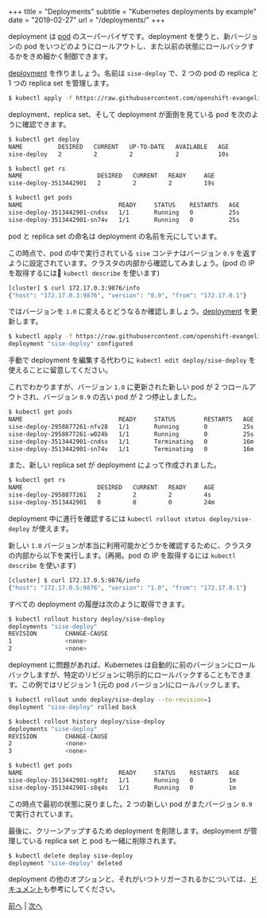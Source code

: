 +++
title = "Deployments"
subtitle = "Kubernetes deployments by example"
date = "2019-02-27"
url = "/deployments/"
+++

deployment は [pod](/pods/) のスーパーバイザです。deployment を使うと、新バージョンの pod をいつどのようにロールアウトし、また以前の状態にロールバックするかをきめ細かく制御できます。

[deployment](https://github.com/openshift-evangelists/kbe/blob/master/specs/deployments/d09.yaml) を作りましょう。名前は `sise-deploy` で、2 つの pod の replica と 1 つの replica set を管理します。

```bash
$ kubectl apply -f https://raw.githubusercontent.com/openshift-evangelists/kbe/master/specs/deployments/d09.yaml
```

deployment、replica set、そして deployment が面倒を見ている pod を次のように確認できます。

```bash
$ kubectl get deploy
NAME          DESIRED   CURRENT   UP-TO-DATE   AVAILABLE   AGE
sise-deploy   2         2         2            2           10s

$ kubectl get rs
NAME                     DESIRED   CURRENT   READY     AGE
sise-deploy-3513442901   2         2         2         19s

$ kubectl get pods
NAME                           READY     STATUS    RESTARTS   AGE
sise-deploy-3513442901-cndsx   1/1       Running   0          25s
sise-deploy-3513442901-sn74v   1/1       Running   0          25s
```

pod と replica set の命名は deployment の名前を元にしています。

この時点で、pod の中で実行されている `sise` コンテナはバージョン `0.9` を返すように設定されています。クラスタの内部から確認してみましょう。(pod の IP を取得するには `kubectl describe` を使います)

```bash
[cluster] $ curl 172.17.0.3:9876/info
{"host": "172.17.0.3:9876", "version": "0.9", "from": "172.17.0.1"}
```

ではバージョンを `1.0` に変えるとどうなるか確認しましょう。[deployment](https://github.com/openshift-evangelists/kbe/blob/master/specs/deployments/d10.yaml) を更新します。

```bash
$ kubectl apply -f https://raw.githubusercontent.com/openshift-evangelists/kbe/master/specs/deployments/d10.yaml
deployment "sise-deploy" configured
```

手動で deployment を編集する代わりに `kubectl edit deploy/sise-deploy` を使えることに留意してください。

これでわかりますが、バージョン `1.0` に更新された新しい pod が 2 つロールアウトされ、バージョン `0.9` の古い pod が 2 つ停止しました。

```bash
$ kubectl get pods
NAME                           READY     STATUS        RESTARTS   AGE
sise-deploy-2958877261-nfv28   1/1       Running       0          25s
sise-deploy-2958877261-w024b   1/1       Running       0          25s
sise-deploy-3513442901-cndsx   1/1       Terminating   0          16m
sise-deploy-3513442901-sn74v   1/1       Terminating   0          16m
```

また、新しい replica set が deployment によって作成されました。

```bash
$ kubectl get rs
NAME                     DESIRED   CURRENT   READY     AGE
sise-deploy-2958877261   2         2         2         4s
sise-deploy-3513442901   0         0         0         24m
```

deployment 中に進行を確認するには `kubectl rollout status deploy/sise-deploy` が使えます。

新しい `1.0` バージョンが本当に利用可能かどうかを確認するために、クラスタの内部から以下を実行します。(再掲。pod の IP を取得するには `kubectl describe` を使います)

```bash
[cluster] $ curl 172.17.0.5:9876/info
{"host": "172.17.0.5:9876", "version": "1.0", "from": "172.17.0.1"}
```

すべての deployment の履歴は次のように取得できます。

```bash
$ kubectl rollout history deploy/sise-deploy
deployments "sise-deploy"
REVISION        CHANGE-CAUSE
1               <none>
2               <none>
```

deployment に問題があれば、Kubernetes は自動的に前のバージョンにロールバックしますが、特定のリビジョンに明示的にロールバックすることもできます。この例ではリビジョン 1 (元の pod バージョン)にロールバックします。

```bash
$ kubectl rollout undo deploy/sise-deploy --to-revision=1
deployment "sise-deploy" rolled back

$ kubectl rollout history deploy/sise-deploy
deployments "sise-deploy"
REVISION        CHANGE-CAUSE
2               <none>
3               <none>

$ kubectl get pods
NAME                           READY     STATUS    RESTARTS   AGE
sise-deploy-3513442901-ng8fz   1/1       Running   0          1m
sise-deploy-3513442901-s8q4s   1/1       Running   0          1m
```

この時点で最初の状態に戻りました。2 つの新しい pod がまたバージョン `0.9` で実行されています。

最後に、クリーンアップするため deployment を削除します。deployment が管理している replica set と pod も一緒に削除されます。

```bash
$ kubectl delete deploy sise-deploy
deployment "sise-deploy" deleted
```

deployment の他のオプションと、それがいつトリガーされるかについては、[ドキュメント](https://kubernetes.io/docs/concepts/workloads/controllers/deployment/)も参考にしてください。

[前へ](/labels) | [次へ](/services)
